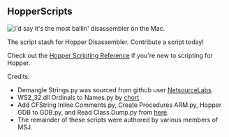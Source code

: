 HopperScripts
---
![I'd say it's the most ballin' disassembler on the Mac.](http://hopperapp.com/Hopper_v3.png)

The script stash for Hopper Disassembler.  Contribute a script today!

Check out the [Hopper Scripting Reference](https://github.com/phracker/HopperScripts/wiki/Hopper-Script-Reference) if you're new to scripting for Hopper.

Credits:

* Demangle Strings.py was sourced from github user [NetsourceLabs](https://github.com/NetsourceLabs/HopperScripts).
* WS2_32.dll Ordinals to Names.py by [chort](http://www.effu.se/2012/12/Scripting-Hopper-Disassembler---WS2_32.dll-Ordinals-to-Names)
* Add CFString Inline Comments.py, Create Procedures ARM.py, Hopper GDB to GDB.py, and Read Class Dump.py from [here](http://code.google.com/p/useful-hopper-scripts/).
* The remainder of these scripts were authored by various members of MSJ.
